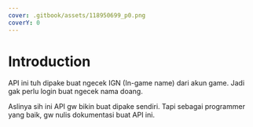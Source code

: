 ```yaml
---
cover: .gitbook/assets/118950699_p0.png
coverY: 0
---
```


# Introduction

API ini tuh dipake buat ngecek IGN (In-game name) dari akun game. Jadi gak perlu login buat ngecek nama doang.

Aslinya sih ini API gw bikin buat dipake sendiri. Tapi sebagai programmer yang baik, gw nulis dokumentasi buat API ini.

